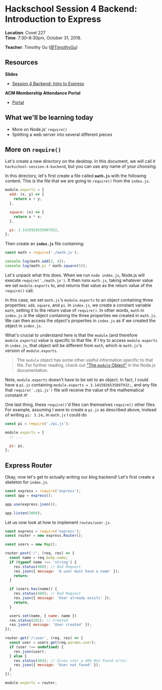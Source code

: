 # Hackschool Session 4 Backend: Introduction to Express
**Location**: Covel 227  
**Time**: 7:30–8:30pm, October 31, 2018.

**Teacher**: Timothy Gu ([@TimothyGu](https://github.com/TimothyGu))

## Resources

**Slides**
* [Session 4 Backend: Intro to Express](https://docs.google.com/presentation/d/1an6ZLx0g-eRDSchPjTg34yiSvxHBo_3w18jizYduuHU/edit?usp=sharing)

**ACM Membership Attendance Portal**
* [Portal](https://members.uclaacm.com/login)

## What we'll be learning today

* More on Node.js' `require()`
* Splitting a web server into several different pieces

## More on `require()`

Let's create a new directory on the desktop. In this document, we will call it
`hackschool-session-4-backend`, but you can use any name of your choosing.

In this directory, let's first create a file called **`math.js`** with the
following content. This is the file that we are going to `require()` from the
`index.js`.

```js
module.exports = {
  add: (x, y) => {
    return x + y;
  },

  square: (x) => {
    return x * x;
  },

  pi: 3.1415926535897932,
};
```

Then create an **`index.js`** file containing:

```js
const math = require('./math.js');

console.log(math.add(3, 4));
console.log(math.pi * math.square(5));
```

Let's unpack what this does. When we run `node index.js`, Node.js will execute
`require('./math.js')`. It then runs `math.js`, taking whatever value we set
`module.exports` to, and returns that value as the return value of the
`require()` call.

In this case, we set `math.js`'s `module.exports` to an object containing three
properties: `add`, `square`, and `pi`. In `index.js`, we create a constant
variable `math`, setting it to the return value of `require()`. In other words,
`math` in `index.js` _is_ the object containing the three properties we created
in `math.js`. We can then access the object's properties in `index.js` as if we
created the object in `index.js`.

What's crucial to understand here is that the `module` (and therefore
`module.exports`) value is specific to that file. If I try to access
`module.exports` in `index.js`, that object will be different from `math`,
which is `math.js`'s version of `module.exports`.

> The `module` object has some other useful information specific to that file.
> For further reading, check out ["The `module`
> Object"](https://nodejs.org/api/modules.html#modules_the_module_object) in
> the Node.js documentation.

Note, `module.exports` doesn't have to be set to an object. In fact, I could
have a `pi.js` containing `module.exports = 3.1415926535897932;`, and any file
that `require('./pi.js')` file will receive the value of the mathematical
constant _π_!

One last thing, these `require()`'d files can themselves `require()` other
files. For example, assuming I were to create a `pi.js` as described above,
instead of writing `pi: 3.14…` in `math.js` I could do

```js
const pi = require('./pi.js');

module.exports = {
  // ...

  pi: pi,
};
```

## Express Router

Okay, now let's get to actually writing our blog backend! Let's first create a
skeleton for `index.js`.

```js
const express = require('express');
const app = express();

app.use(express.json());

app.listen(3000);
```

Let us now look at how to implement `routes/user.js`.

```js
const express = require('express');
const router = new express.Router();

const users = new Map();

router.post('/', (req, res) => {
  const name = req.body.name;
  if (typeof name !== 'string') {
    res.status(400); // Bad Request
    res.json({ message: 'A user must have a name' });
    return;
  }

  if (users.has(name)) {
    res.status(400); // Bad Request
    res.json({ message: 'User already exists' });
    return;
  }

  users.set(name, { name: name })
  res.status(201); // Created
  res.json({ message: 'User created' });
});

router.get('/:user', (req, res) => {
  const user = users.get(req.params.user);
  if (user !== undefined) {
    res.json(user);
  } else {
    res.status(404); // Gives user a 404 Not Found error.
    res.json({ message: 'User not found' });
  }
});

module.exports = router;
```
